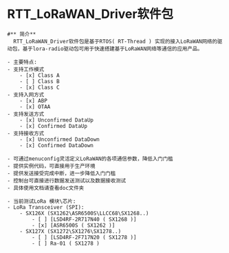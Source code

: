 # RTT_LoRaWAN_Driver软件包
	#** 简介**
	  RTT_LoRaWAN_Driver软件包是基于RTOS( RT-Thread ) 实现的接入LoRaWAN网络的驱动包，基于lora-radio驱动包可用于快速搭建基于LoRaWAN网络等通信的应用产品。

	- 主要特点:
	- 支持工作模式
		- [x] Class A
		- [ ] Class B
		- [x] Class C
	- 支持入网方式
		- [x] ABP
		- [x] OTAA
	- 支持发送方式
		- [x] Unconfirmed DataUp
		- [x] Confirmed DataUp
	- 支持接收方式
		- [x] Unconfirmed DataDown
		- [x] Confirmed DataDown

	- 可通过menuconfig灵活定义LoRaWAN的各项通信参数，降低入门门槛
	- 提供实例代码，可直接用于生产环境
	- 提供发送接受完成中断，进一步降低入门门槛
	- 控制台可直接进行数据发送测试以及数据接收测试
	- 具体使用文档请查看doc文件夹

	- 当前测试LoRa 模块\芯片:
	- LoRa Transceiver (SPI):
		- SX126X (SX1262\ASR6500S\LLCC68\SX1268..)
			- [ ] [LSD4RF-2R717N40 ( SX1268 )]
			- [x] [ASR6500S ( SX1262 )]
		- SX127X (SX1272\SX1276\SX1278..)
			- [ ] [LSD4RF-2F717N20 ( SX1278 )]
			- [ ] Ra-01 ( SX1278 )